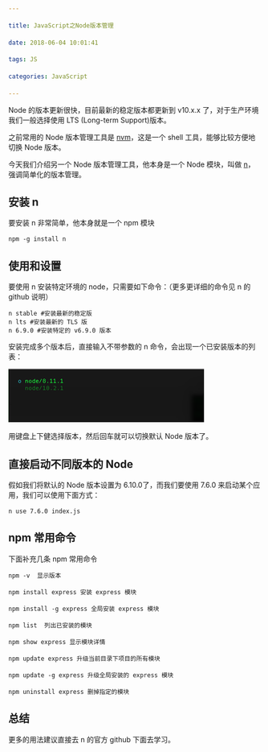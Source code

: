 ```yaml
---

title: JavaScript之Node版本管理

date: 2018-06-04 10:01:41

tags: JS

categories: JavaScript

---
```


Node 的版本更新很快，目前最新的稳定版本都更新到 v10.x.x 了，对于生产环境我们一般选择使用 LTS (Long-term Support)版本。

之前常用的 Node 版本管理工具是 [nvm](https://github.com/creationix/nvm)，这是一个 shell 工具，能够比较方便地切换 Node 版本。

今天我们介绍另一个 Node 版本管理工具，他本身是一个 Node 模块，叫做 [n](https://github.com/tj/n)，强调简单化的版本管理。

## 安装 n

要安装 n 非常简单，他本身就是一个 npm 模块

```
npm -g install n
```


 ## 使用和设置
 
 要使用 n 安装特定环境的 node，只需要如下命令：（更多更详细的命令见 n 的 github 说明）
 
 ```
 n stable #安装最新的稳定版
 n lts #安装最新的 TLS 版
 n 6.9.0 #安装特定的 v6.9.0 版本
 ```
 
 安装完成多个版本后，直接输入不带参数的 n 命令，会出现一个已安装版本的列表：
 
 ![](https://github.com/huangzhifei/blog-web/raw/master/source/_posts/images/node-version.png)
 
 用键盘上下健选择版本，然后回车就可以切换默认 Node 版本了。
 
 
 ## 直接启动不同版本的 Node
 
 假如我们将默认的 Node 版本设置为 6.10.0了，而我们要使用 7.6.0 来启动某个应用，我们可以使用下面方式：
 
 ```
 n use 7.6.0 index.js
 ```
 
 ## npm 常用命令
 
 下面补充几条 npm 常用命令
 
 ```
 npm -v  显示版本
 
 npm install express 安装 express 模块
 
 npm install -g express 全局安装 express 模块
 
 npm list  列出已安装的模块
 
 npm show express 显示模块详情
 
 npm update express 升级当前目录下项目的所有模块
 
 npm update -g express 升级全局安装的 express 模块
 
 npm uninstall express 删掉指定的模块
 
 ```
 
 ## 总结
 
 更多的用法建议直接去 n 的官方 github 下面去学习。
 
 
